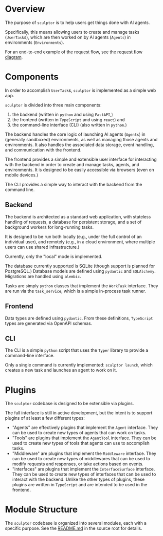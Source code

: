 # Overview

The purpose of `sculptor` is to help users get things done with AI agents.

Specifically, this means allowing users to create and manage tasks (`UserTask`s),
which are then worked on by AI agents (`Agents`) in environments (`Environments`).

For an end-to-end example of the request flow, see the [request flow diagram](diagrams/request_flow.md).

# Components

In order to accomplish `UserTask`s, `sculptor` is implemented as a simple web app.

`sculptor` is divided into three main components:
1. the backend (written in `python` and using `FastAPI`,)
1. the frontend (written in `TypeScript` and using `react`) and
1. the command-line interface (CLI) (also written in `python`.)

The backend handles the core logic of launching AI agents (`Agents`) in (generally sandboxed) environments,
as well as managing those agents and environments.
It also handles the associated data storage, event handling, and communication with the frontend.

The frontend provides a simple and extensible user interface
for interacting with the backend in order to create and manage tasks, agents, and environments.
It is designed to be easily accessible via browsers (even on mobile devices.)

The CLI provides a simple way to interact with the backend from the command line.

## Backend

The backend is architected as a standard web application,
with stateless handling of requests, a database for persistent storage, and a set of background workers for long-running tasks.

It is designed to be run both locally (e.g., under the full control of an individual user),
and remotely (e.g., in a cloud environment, where multiple users can use shared infrastructure.)

Currently, only the "local" mode is implemented.

The database currently supported is SQLite (though support is planned for PostgreSQL.)
Database models are defined using `pydantic` and `SQLAlchemy`.
Migrations are handled using `alembic`.

Tasks are simply `python` classes that implement the `WorkTask` interface.
They are run via the `task_service`, which is a simple in-process task runner.

## Frontend

Data types are defined using `pydantic`.
From these definitions, `TypeScript` types are generated via OpenAPI schemas.

## CLI

The CLI is a simple `python` script that uses the `Typer` library to provide a command-line interface.

Only a single command is currently implemented: `sculptor launch`,
which creates a new task and launches an agent to work on it.

# Plugins

The `sculptor` codebase is designed to be extensible via plugins.

The full interface is still in active development, but the intent is to support plugins of at least a few different types:
- "Agents" are effectively plugins that implement the `Agent` interface.
  They can be used to create new types of agents that can work on tasks.
- "Tools" are plugins that implement the `AgentTool` interface.
  They can be used to create new types of tools that agents can use to accomplish tasks.
- "Middleware" are plugins that implement the `Middleware` interface.
  They can be used to create new types of middlewares that can be used to modify requests and responses, or take actions based on events.
- "Interfaces" are plugins that implement the `InterfaceSurface` interface.
  They can be used to create new types of interfaces that can be used to interact with the backend.
  Unlike the other types of plugins, these plugins are written in `TypeScript` and are intended to be used in the frontend.

# Module Structure

The `sculptor` codebase is organized into several modules, each with a specific purpose.
See the [README.md](sculptor/README.md) in the source root for details.
